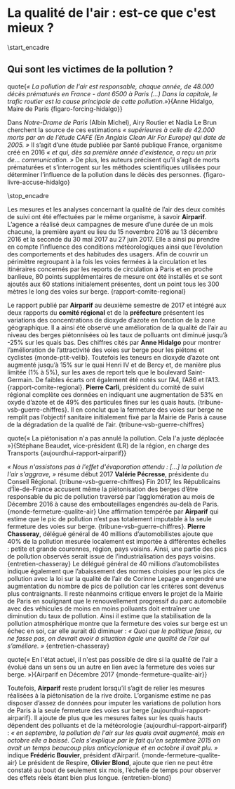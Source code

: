 # La qualité de l'air : est-ce que c'est mieux ?

\start_encadre

## Qui sont les victimes de la pollution ?

quote{_« La pollution de l'air est responsable, chaque année, de 48.000 décès prématurés en France - dont 6500 à Paris (…) Dans la capitale, le trafic routier est la cause principale de cette pollution.»_}{Anne Hidalgo, Maire de Paris {figaro-forcing-hidalgo}}

Dans _Notre-Drame de Paris_ (Albin Michel), Airy Routier et Nadia Le Brun cherchent la source de ces estimations _« supérieures à celle de 42.000 morts par an de l’étude CAFE (En Anglais _Clean Air For Europe_) qui date de 2005. »_ Il s’agit d’une étude publiée par Santé publique France, organisme créé en 2016 _« et qui, dès sa première année d'existence, a reçu un prix de… communication. »_ De plus, les auteurs précisent qu’il s’agit de morts prématurées et s’interrogent sur les méthodes scientifiques utilisées pour déterminer l’influence de la pollution dans le décès des personnes. {figaro-livre-accuse-hidalgo}

\stop_encadre

Les mesures et les analyses concernant la qualité de l’air des deux comités de suivi ont été effectuées par le même organisme, à savoir **Airparif**. L’agence a réalisé deux campagnes de mesure d’une durée de un mois chacune, la première ayant eu lieu du 15 novembre 2016 au 13 décembre 2016 et la seconde du 30 mai 2017 au 27 juin 2017. Elle a ainsi pu prendre en compte l’influence des conditions météorologiques ainsi que l’évolution des comportements et des habitudes des usagers. Afin de couvrir un périmètre regroupant à la fois les voies fermées à la circulation et les itinéraires concernés par les reports de circulation à Paris et en proche banlieue, 80 points supplémentaires de mesure ont été installés et se sont ajoutés aux 60 stations initialement présentes, dont un point tous les 300 mètres le long des voies sur berge. {rapport-comite-regional}

Le rapport publié par **Airparif** au deuxième semestre de 2017 et intégré aux deux rapports du **comité régional** et de la **préfecture** présentent les variations des concentrations de dioxyde d’azote en fonction de la zone géographique. Il a ainsi été observé une amélioration de la qualité de l’air au niveau des berges piétonnisées où les taux de polluants ont diminué jusqu’à -25% sur les quais bas. Des chiffres cités par **Anne Hidalgo** pour montrer l’amélioration de l’attractivité des voies sur berge pour les piétons et cyclistes {monde-ptit-velib}. Toutefois les teneurs en dioxyde d’azote ont augmenté jusqu’à 15% sur le quai Henri IV et de Bercy et, de manière plus limitée (1% à 5%), sur les axes de report tels que le boulevard Saint-Germain. De faibles écarts ont également été notés sur l’A4, l’A86 et l’A13. {rapport-comite-regional}. **Pierre Carli**, président du comité de suivi régional complète ces données en indiquant une augmentation de 53% en oxyde d’azote et de 49% des particules fines sur les quais hauts. {tribune-vsb-guerre-chiffres}. Il en conclut que la fermeture des voies sur berge ne remplit pas l’objectif sanitaire initialement fixé par la Mairie de Paris à cause de la dégradation de la qualité de l’air. {tribune-vsb-guerre-chiffres}

quote{« La piétonisation n'a pas annulé la pollution. Cela l'a juste déplacée »}{Stéphane Beaudet, vice-président (LR) de la région, en charge des Transports {aujourdhui-rapport-airparif}}

_« Nous n'assistons pas à l'effet d'évaporation attendu : […] la pollution de l'air s'aggrave, »_ résume début 2017 **Valérie Pécresse**, présidente du Conseil Régional. {tribune-vsb-guerre-chiffres} Fin 2017, les Républicains d’Île-de-France accusent même la piétonisation des berges d’être responsable du pic de pollution traversé par l’agglomération au mois de Décembre 2016 à cause des embouteillages engendrés au-delà de Paris. {monde-fermeture-qualite-air} Une affirmation tempérée par **Airparif** qui estime que le pic de pollution n’est pas totalement imputable à la seule fermeture des voies sur berge. {tribune-vsb-guerre-chiffres}. **Pierre Chasseray**, délégué général de 40 millions d’automobilistes ajoute que 40% de la pollution mesurée localement est importée à différentes échelles : petite et grande couronnes, région, pays voisins. Ainsi, une partie des pics de pollution observés serait issue de l’industrialisation des pays voisins. {entretien-chasseray}
Le délégué général de 40 millions d’automobilistes indique également que l’abaissement des normes choisies pour les pics de pollution avec la loi sur la qualité de l’air de Corinne Lepage a engendré une augmentation du nombre de pics de pollution car les critères sont devenus plus contraignants. Il reste néanmoins critique envers le projet de la Mairie de Paris en soulignant que le renouvellement progressif du parc automobile avec des véhicules de moins en moins polluants doit entraîner une diminution du taux de pollution. Ainsi il estime que la stabilisation de la pollution atmosphérique montre que la fermeture des voies sur berge est un échec en soi, car elle aurait dû diminuer : _« Quoi que le politique fasse, ou ne fasse pas, on devrait avoir à situation égale une qualité de l’air qui s’améliore. »_ {entretien-chasseray}

quote{« En l'état actuel, il n'est pas possible de dire si la qualité de l'air a évolué dans un sens ou un autre en lien avec la fermeture des voies sur berge. »}{Airparif en Décembre 2017 {monde-fermeture-qualite-air}}

Toutefois, **Airparif** reste prudent lorsqu’il s’agit de relier les mesures réalisées à la piétonisation de la rive droite. L’organisme estime ne pas disposer d’assez de données pour imputer les variations de pollution hors de Paris à la seule fermeture des voies sur berge {aujourdhui-rapport-airparif}. Il ajoute de plus que les mesures faites sur les quais hauts dépendent des polluants et de la météorologie {aujourdhui-rapport-airparif} : _« en septembre, la pollution de l'air sur les quais avait augmenté, mais en octobre elle a baissé. Cela s'explique par le fait qu'en septembre 2015 on avait un temps beaucoup plus anticyclonique et en octobre il avait plu. »_ indique **Frédéric Bouvier**, président d’Airparif. {monde-fermeture-qualite-air} Le président de Respire, **Olivier Blond**, ajoute que rien ne peut être constaté au bout de seulement six mois, l’échelle de temps pour observer des effets réels étant bien plus longue. {entretien-blond}
